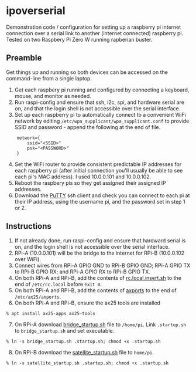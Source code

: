 # ipoverserial
Demonstration code / configuration for setting up a raspberry pi internet connection over a serial link to another (internet connected) raspberry pi. Tested on two Raspbery Pi Zero W running rapberian buster. 

## Preamble
Get things up and running so both devices can be accessed on the command-line from a single laptop.
1. Get each raspbery pi running and configured by connecting a keyboard, mouse, and monitor as needed.
2. Run raspi-config and ensure that ssh, i2c, spi, and hardware serial are on, and that the login shell is not accessible over the serial interface. 
3. Set up each raspberry pi to automatically connect to a convenient WiFi network by editing `/etc/wpa_supplicant/wpa_supplicant.conf` to provide SSID and password - append the following at the end of file. 
```
    network={
        ssid="<SSID>"
        psk="<PASSWORD>"
    }
```
4. Set the WiFi router to provide consistent predictable IP addresses for each raspberry pi (after initial connection you'll usually be able to see each pi's MAC address). I used 10.0.0.101 and 10.0.0.102. 
5. Reboot the raspbery pis so they get assigned their assigned IP addresses. 
6. Download the [PuTTY](https://www.chiark.greenend.org.uk/~sgtatham/putty/latest.html) ssh client and check you can connect to each pi at their IP address, using the username pi, and the password set in step 1 or 2. 

## Instructions
1. If not already done, run raspi-config and ensure that hardward serial is on, and the login shell is not accessible over the serial interface.
2. RPi-A (10.0.0.101) will be the bridge to the internet for RPi-B (10.0.0.102 over WiFi).
3. Connect wires from RPi-A GPIO GND to RPi-B GPIO GND; RPi-A GPIO TX to RPi-B GPIO RX; and RPi-A GPIO RX to RPi-B GPIO TX. 
4. On both RPi-A and RPi-B, add the contents of [rc.local.insert.sh](rc.local.insert.sh) to the end of `/etc/rc.local` before `exit 0`.
5. On both RPi-A and RPi-B, add the contents of [axports](axports) to the end of `/etc/ax25/axports`.
6. On both RPi-A and RPi-B, ensure the ax25 tools are installed
```
% apt install ax25-apps ax25-tools
```
7. On RPi-A download [bridge_startup.sh](bridge_startup.sh) file to `/home/pi`. Link `.startup.sh` to `bridge_startup.sh` and set executable.
```
% ln -s bridge_startup.sh .startup.sh; chmod +x .startup.sh
```
8. On RPi-B download the [satellite_startup.sh](satellite_startup.sh) file to `home/pi`.
```
% ln -s satellite_startup.sh .startup.sh; chmod +x .startup.sh
```

